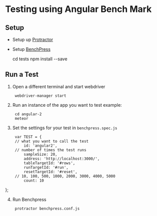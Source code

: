 # Testing using Angular Bench Mark

## Setup

* Setup up [Protractor](https://angular.github.io/protractor/#/)
* Setup [BenchPress](https://github.com/angular/angular/blob/master/modules/benchpress/docs/index.md)


    cd tests
    npm install --save


## Run a Test

1. Open a different terminal and start webdriver

        webdriver-manager start
    
2. Run an instance of the app you want to test
  example:
  
        cd angular-2
        meteor

       
3. Set the settings for your test in `benchpress.spec.js`
 
         
        var TEST = {
        // what you want to call the test
            id: 'angular2',
        // number of times the test runs
            sampleSize: 20,
            address: 'http://localhost:3000/',
            tableTargetId: '#rows',
            runTargetId: '#run',
            resetTargetId: '#reset',
        // 10, 100, 500, 1000, 2000, 3000, 4000, 5000
            count: 10 
};
          
4. Run Benchpress

        protractor benchpress.conf.js

